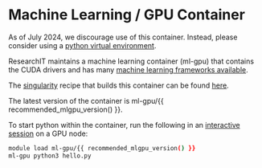 # Machine Learning / GPU Container
As of July 2024, we discourage use of this container. Instead, please consider using a [python virtual environment](../python.md).

ResearchIT maintains a machine learning container (ml-gpu) that contains the CUDA drivers and has many [machine learning frameworks available](preinstalled_software.md).

The [singularity](../containers/singularity.md) recipe that builds this container can be found [here](https://github.com/researchit/singularity-ml).

The latest version of the container is ml-gpu/{{ recommended_mlgpu_version() }}.

To start python within the container, run the following in an [interactive session](../interactive_computing/index.md) on a GPU node:

```bash
module load ml-gpu/{{ recommended_mlgpu_version() }}
ml-gpu python3 hello.py
```
